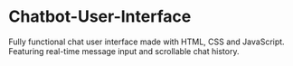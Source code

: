 # Chatbot-User-Interface
Fully functional chat user interface made with HTML, CSS and JavaScript. Featuring real-time message input and scrollable chat history.
